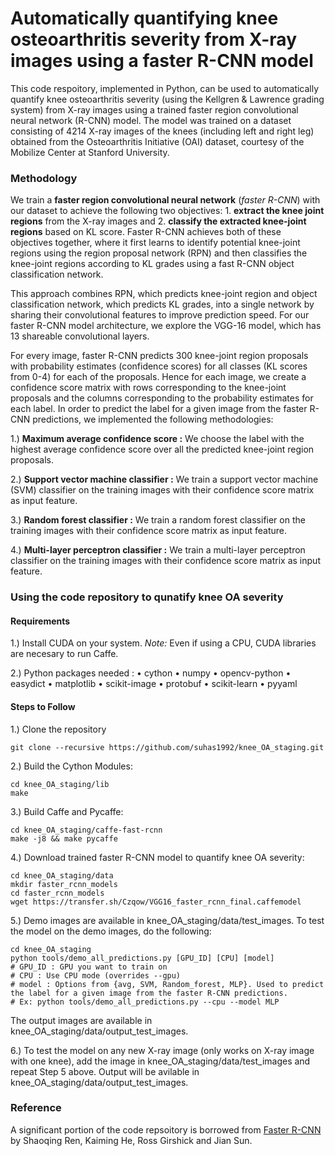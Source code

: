 # Automatically quantifying knee osteoarthritis severity from X-ray images using a faster R-CNN model #


This code respoitory, implemented in Python, can be used to automatically quantify knee osteoarthritis severity (using the Kellgren & Lawrence grading system) from X-ray images using a trained faster region convolutional neural network (R-CNN) model. The model was trained on a dataset consisting of 4214 X-ray images of the knees (including left and right leg) obtained from the Osteoarthritis Initiative (OAI) dataset, courtesy of the Mobilize Center at Stanford University. 


### Methodology

We train a **faster region convolutional neural network** (*faster R-CNN*) with our dataset to achieve the following two objectives: 1. **extract the knee joint regions** from the X-ray images and 2. **classify the extracted knee-joint regions** based on KL score. Faster R-CNN achieves both of these objectives together, where it first learns to identify potential knee-joint regions using the region proposal network (RPN) and then classifies the knee-joint regions according to KL grades using a fast R-CNN object classification network.

This approach combines RPN, which predicts knee-joint region and object classification network, which predicts KL grades, into a single network by sharing their convolutional features to improve prediction speed. For our faster R-CNN model architecture, we explore the VGG-16 model, which has 13 shareable convolutional layers. 

For every image, faster R-CNN predicts 300 knee-joint region proposals with probability estimates (confidence scores) for all classes (KL scores from 0-4) for each of the proposals. Hence for each image, we create a confidence score matrix with rows corresponding to the knee-joint proposals and the columns corresponding to the probability estimates for each label. In order to predict the label for a given image from the faster R-CNN predictions, we implemented the following methodologies:

1.) **Maximum average confidence score :** We choose the label with the highest average confidence score over all the predicted knee-joint region proposals.

2.) **Support vector machine classifier :** We train a support vector machine (SVM) classifier on the training images with their confidence score matrix as input feature.

3.) **Random forest classifier :** We train a random forest classifier on the training images with their confidence score matrix as input feature. 

4.) **Multi-layer perceptron classifier :** We train a multi-layer perceptron classifier on the training images with their confidence score matrix as input feature. 

### Using the code repository to qunatify knee OA severity 

#### Requirements
1.) Install CUDA on your system. *Note:* Even if using a CPU, CUDA libraries are necesary to run Caffe.  

2.) Python packages needed : 
      •	cython 
      •	numpy
      •	opencv-python
      •	easydict
      •	matplotlib
      •	scikit-image
      •	protobuf
      •	scikit-learn 
      •	pyyaml

#### Steps to Follow
1.) Clone the repository
```Shell
git clone --recursive https://github.com/suhas1992/knee_OA_staging.git
```
2.) Build the Cython Modules: 
```Shell
cd knee_OA_staging/lib
make
```

3.) Build Caffe and Pycaffe:
```Shell
cd knee_OA_staging/caffe-fast-rcnn
make -j8 && make pycaffe
```

4.) Download trained faster R-CNN model to quantify knee OA severity:
```Shell
cd knee_OA_staging/data
mkdir faster_rcnn_models
cd faster_rcnn_models
wget https://transfer.sh/Czqow/VGG16_faster_rcnn_final.caffemodel
```

5.) Demo images are available in knee_OA_staging/data/test_images. To test the model on the demo images, do the following:
```Shell
cd knee_OA_staging
python tools/demo_all_predictions.py [GPU_ID] [CPU] [model] 
# GPU_ID : GPU you want to train on
# CPU : Use CPU mode (overrides --gpu)
# model : Options from {avg, SVM, Random_forest, MLP}. Used to predict the label for a given image from the faster R-CNN predictions. 
# Ex: python tools/demo_all_predictions.py --cpu --model MLP 
```
The output images are available in knee_OA_staging/data/output_test_images.

6.) To test the model on any new X-ray image (only works on X-ray image with one knee), add the image in knee_OA_staging/data/test_images and repeat Step 5 above. Output will be avilable in knee_OA_staging/data/output_test_images. 

###  Reference

A significant portion of the code repsoitory is borrowed from [Faster R-CNN](https://github.com/rbgirshick/py-faster-rcnn) by Shaoqing Ren, Kaiming He, Ross Girshick and Jian Sun. 
